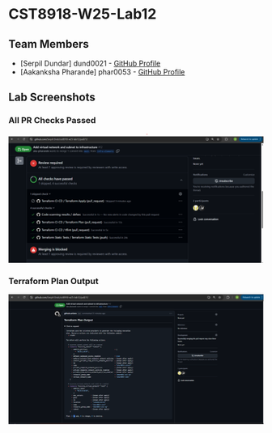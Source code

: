 
# CST8918-W25-Lab12
## Team Members
- [Serpil Dundar] dund0021 - [GitHub Profile](https://github.com/Serpil-Dndr)
- [Aakanksha Pharande] phar0053 - [GitHub Profile](https://github.com/aka-pharande)

## Lab Screenshots

### All PR Checks Passed
![PR Checks](./screenshots/pr-checks.png)

### Terraform Plan Output
![Terraform Plan](./screenshots/pr-tf-plan.png)
